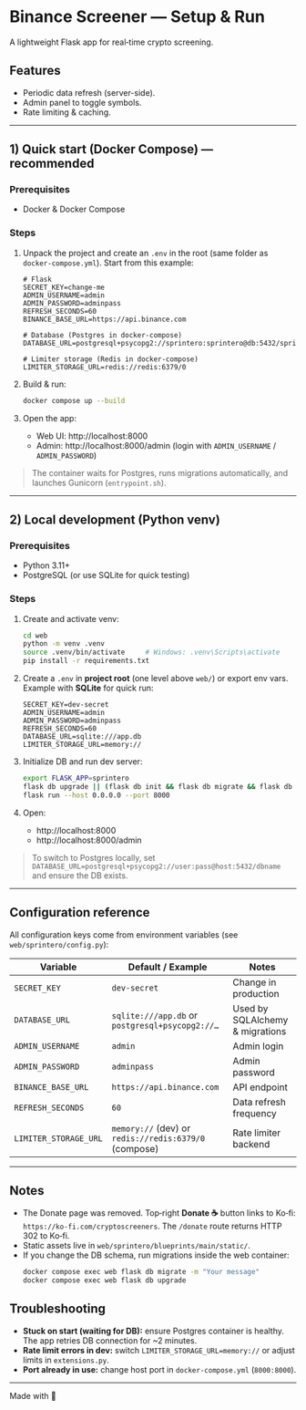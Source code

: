 
# Binance Screener — Setup & Run

A lightweight Flask app for real‑time crypto screening.

## Features
- Periodic data refresh (server-side).
- Admin panel to toggle symbols.
- Rate limiting & caching.

---

## 1) Quick start (Docker Compose) — **recommended**

### Prerequisites
- Docker & Docker Compose

### Steps
1. Unpack the project and create an `.env` in the root (same folder as `docker-compose.yml`). Start from this example:
   ```env
   # Flask
   SECRET_KEY=change-me
   ADMIN_USERNAME=admin
   ADMIN_PASSWORD=adminpass
   REFRESH_SECONDS=60
   BINANCE_BASE_URL=https://api.binance.com

   # Database (Postgres in docker-compose)
   DATABASE_URL=postgresql+psycopg2://sprintero:sprintero@db:5432/sprintero

   # Limiter storage (Redis in docker-compose)
   LIMITER_STORAGE_URL=redis://redis:6379/0
   ```

2. Build & run:
   ```bash
   docker compose up --build
   ```

3. Open the app:
   - Web UI: http://localhost:8000
   - Admin:  http://localhost:8000/admin  (login with `ADMIN_USERNAME` / `ADMIN_PASSWORD`)

> The container waits for Postgres, runs migrations automatically, and launches Gunicorn (`entrypoint.sh`).

---

## 2) Local development (Python venv)

### Prerequisites
- Python 3.11+
- PostgreSQL (or use SQLite for quick testing)

### Steps
1. Create and activate venv:
   ```bash
   cd web
   python -m venv .venv
   source .venv/bin/activate     # Windows: .venv\Scripts\activate
   pip install -r requirements.txt
   ```

2. Create a `.env` in **project root** (one level above `web/`) or export env vars. Example with **SQLite** for quick run:
   ```env
   SECRET_KEY=dev-secret
   ADMIN_USERNAME=admin
   ADMIN_PASSWORD=adminpass
   REFRESH_SECONDS=60
   DATABASE_URL=sqlite:///app.db
   LIMITER_STORAGE_URL=memory://
   ```

3. Initialize DB and run dev server:
   ```bash
   export FLASK_APP=sprintero
   flask db upgrade || (flask db init && flask db migrate && flask db upgrade)
   flask run --host 0.0.0.0 --port 8000
   ```

4. Open:
   - http://localhost:8000
   - http://localhost:8000/admin

> To switch to Postgres locally, set `DATABASE_URL=postgresql+psycopg2://user:pass@host:5432/dbname` and ensure the DB exists.

---

## Configuration reference

All configuration keys come from environment variables (see `web/sprintero/config.py`):

| Variable              | Default / Example                                               | Notes                               |
|-----------------------|-----------------------------------------------------------------|-------------------------------------|
| `SECRET_KEY`          | `dev-secret`                                                    | Change in production                 |
| `DATABASE_URL`        | `sqlite:///app.db` or `postgresql+psycopg2://…`                 | Used by SQLAlchemy & migrations      |
| `ADMIN_USERNAME`      | `admin`                                                         | Admin login                          |
| `ADMIN_PASSWORD`      | `adminpass`                                                     | Admin password                       |
| `BINANCE_BASE_URL`    | `https://api.binance.com`                                       | API endpoint                         |
| `REFRESH_SECONDS`     | `60`                                                            | Data refresh frequency               |
| `LIMITER_STORAGE_URL` | `memory://` (dev) or `redis://redis:6379/0` (compose)           | Rate limiter backend                 |

---

## Notes
- The Donate page was removed. Top‑right **Donate ☕** button links to Ko‑fi: `https://ko-fi.com/cryptoscreeners`. The `/donate` route returns HTTP 302 to Ko‑fi.
- Static assets live in `web/sprintero/blueprints/main/static/`.
- If you change the DB schema, run migrations inside the web container:
  ```bash
  docker compose exec web flask db migrate -m "Your message"
  docker compose exec web flask db upgrade
  ```

## Troubleshooting
- **Stuck on start (waiting for DB):** ensure Postgres container is healthy. The app retries DB connection for ~2 minutes.
- **Rate limit errors in dev:** switch `LIMITER_STORAGE_URL=memory://` or adjust limits in `extensions.py`.
- **Port already in use:** change host port in `docker-compose.yml` (`8000:8000`).

---

Made with 💚
